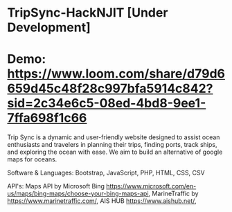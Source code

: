 # TripSync-HackNJIT [Under Development]
# Demo: https://www.loom.com/share/d79d6659d45c48f28c997bfa5914c842?sid=2c34e6c5-08ed-4bd8-9ee1-7ffa698f1c66

Trip Sync is a dynamic and user-friendly website designed to assist ocean enthusiasts and travelers in planning their trips, finding ports, track ships, and exploring the ocean with ease. We aim to build an alternative of google maps for oceans.

Software & Languages: 
Bootstrap, JavaScript, PHP, HTML, CSS, CSV

API's:
Maps API by Microsoft Bing https://www.microsoft.com/en-us/maps/bing-maps/choose-your-bing-maps-api,
MarineTraffic by https://www.marinetraffic.com/,
AIS HUB https://www.aishub.net/,
